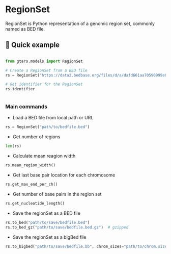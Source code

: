 # RegionSet

RegionSet is Python representation of a genomic region set, commonly named as BED file.


## 🧪 Quick example
```python

from gtars.models import RegionSet

# Create a RegionSet from a BED file
rs = RegionSet("https://data2.bedbase.org/files/d/a/dafd661aa70590999e0ff9e1980217db.bed.gz")

# Get identifier for the RegionSet
rs.identifier



```

### Main commands

- Load a BED file from local path or URL
```python
rs = RegionSet("path/to/bedfile.bed")
```
- Get number of regions
```python
len(rs)
```
- Calculate mean reagion width
```python
rs.mean_region_width()
```
- Get last base pair location for each chromosome
```python
rs.get_max_end_per_ch()
```
- Get number of base pairs in the region set
```python
rs.get_nucleotide_length()
```
- Save the regionSet as a BED file
```python
rs.to_bed("path/to/save/bedfile.bed")
rs.to_bed_gz("path/to/save/bedfile.bed.gz")  # gzipped
```
- Save the regionSet as a bigBed file
```python
rs.to_bigbed("path/to/save/bedfile.bb", chrom_sizes="path/to/chrom.sizes")
```